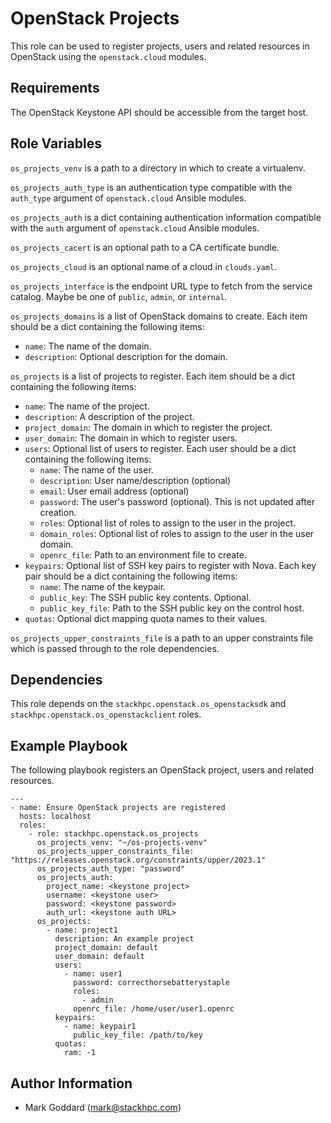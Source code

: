 OpenStack Projects
==================

This role can be used to register projects, users and related resources in
OpenStack using the `openstack.cloud` modules.

Requirements
------------

The OpenStack Keystone API should be accessible from the target host.

Role Variables
--------------

`os_projects_venv` is a path to a directory in which to create a
virtualenv.

`os_projects_auth_type` is an authentication type compatible with
the `auth_type` argument of `openstack.cloud` Ansible modules.

`os_projects_auth` is a dict containing authentication information
compatible with the `auth` argument of `openstack.cloud` Ansible modules.

`os_projects_cacert` is an optional path to a CA certificate bundle.

`os_projects_cloud` is an optional name of a cloud in `clouds.yaml`.

`os_projects_interface` is the endpoint URL type to fetch from the service
catalog. Maybe be one of `public`, `admin`, or `internal`.

`os_projects_domains` is a list of OpenStack domains to create.
Each item should be a dict containing the following items:
- `name`: The name of the domain.
- `description`: Optional description for the domain.

`os_projects` is a list of projects to register.
Each item should be a dict containing the following items:
- `name`: The name of the project.
- `description`: A description of the project.
- `project_domain`: The domain in which to register the project.
- `user_domain`: The domain in which to register users.
- `users`: Optional list of users to register. Each user should be a dict
  containing the following items:
  - `name`: The name of the user.
  - `description`: User name/description (optional)
  - `email`: User email address (optional)
  - `password`: The user's password (optional). This is not updated after
    creation.
  - `roles`: Optional list of roles to assign to the user in the project.
  - `domain_roles`: Optional list of roles to assign to the user in the user
    domain.
  - `openrc_file`: Path to an environment file to create.
- `keypairs`: Optional list of SSH key pairs to register with Nova. Each key
  pair should be a dict containing the following items:
  - `name`: The name of the keypair.
  - `public_key`: The SSH public key contents. Optional.
  - `public_key_file`: Path to the SSH public key on the control host.
- `quotas`: Optional dict mapping quota names to their values.

`os_projects_upper_constraints_file` is a path to an upper constraints file which
is passed through to the role dependencies.

Dependencies
------------

This role depends on the `stackhpc.openstack.os_openstacksdk` and
`stackhpc.openstack.os_openstackclient` roles.

Example Playbook
----------------

The following playbook registers an OpenStack project, users and related
resources.

    ---
    - name: Ensure OpenStack projects are registered
      hosts: localhost
      roles:
        - role: stackhpc.openstack.os_projects
          os_projects_venv: "~/os-projects-venv"
          os_projects_upper_constraints_file: "https://releases.openstack.org/constraints/upper/2023.1"
          os_projects_auth_type: "password"
          os_projects_auth:
            project_name: <keystone project>
            username: <keystone user>
            password: <keystone password>
            auth_url: <keystone auth URL>
          os_projects:
            - name: project1
              description: An example project
              project_domain: default
              user_domain: default
              users:
                - name: user1
                  password: correcthorsebatterystaple
                  roles:
                    - admin
                  openrc_file: /home/user/user1.openrc
              keypairs:
                - name: keypair1
                  public_key_file: /path/to/key
              quotas:
                ram: -1

Author Information
------------------

- Mark Goddard (<mark@stackhpc.com>)
